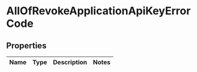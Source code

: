 # AllOfRevokeApplicationApiKeyErrorCode

## Properties
Name | Type | Description | Notes
------------ | ------------- | ------------- | -------------
